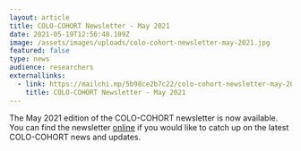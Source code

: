 ```yaml
---
layout: article
title: COLO-COHORT Newsletter - May 2021
date: 2021-05-19T12:56:48.109Z
image: /assets/images/uploads/colo-cohort-newsletter-may-2021.jpg
featured: false
type: news
audience: researchers
externallinks:
  - link: https://mailchi.mp/5b98ce2b7c22/colo-cohort-newsletter-may-2021
    title: COLO-COHORT Newsletter - May 2021
---
```

The May 2021 edition of the COLO-COHORT newsletter is now available. You can find the newsletter [online](https://mailchi.mp/5b98ce2b7c22/colo-cohort-newsletter-may-2021) if you would like to catch up on the latest COLO-COHORT news and updates.